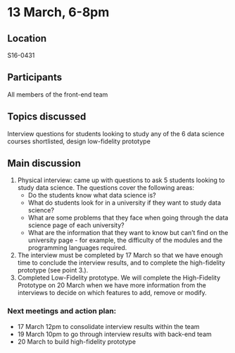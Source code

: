 # 13 March, 6-8pm

## Location
S16-0431

## Participants
All members of the front-end team

## Topics discussed
Interview questions for students looking to study any of the 6 data science courses shortlisted, 
design low-fidelity prototype

## Main discussion
1. Physical interview: came up with questions to ask 5 students looking to study data science. The questions cover the following areas:
    - Do the students know what data science is?
    - What do students look for in a university if they want to study data science?
    - What are some problems that they face when going through the data science page of each university?
    - What are the information that they want to know but can’t find on the university page - for example, the difficulty of the modules and the programming languages required.
2. The interview must be completed by 17 March so that we have enough time to conclude the interview results, and to complete the high-fidelity prototype (see point 3.). 
3. Completed Low-Fidelity prototype. We will complete the High-Fidelity Prototype on 20 March when we have more information from the interviews to decide on which features to add, remove or modify. 

### Next meetings and action plan: 
- 17 March 12pm to consolidate interview results within the team
- 19 March 10pm to go through interview results with back-end team
- 20 March to build high-fidelity prototype